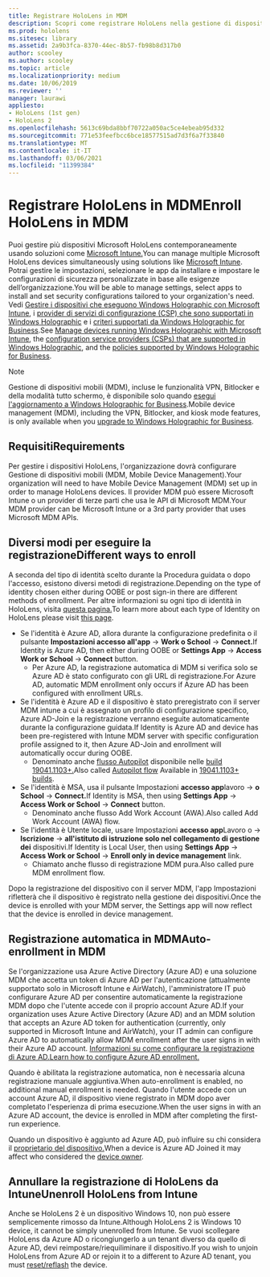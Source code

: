 ```yaml
---
title: Registrare HoloLens in MDM
description: Scopri come registrare HoloLens nella gestione di dispositivi mobili (MDM) per una gestione più semplice di più dispositivi.
ms.prod: hololens
ms.sitesec: library
ms.assetid: 2a9b3fca-8370-44ec-8b57-fb98b8d317b0
author: scooley
ms.author: scooley
ms.topic: article
ms.localizationpriority: medium
ms.date: 10/06/2019
ms.reviewer: ''
manager: laurawi
appliesto:
- HoloLens (1st gen)
- HoloLens 2
ms.openlocfilehash: 5613c69bda8bbf70722a050ac5ce4ebeab95d332
ms.sourcegitcommit: 771e53feefbcc6bce18577515ad7d3f6a7f33840
ms.translationtype: MT
ms.contentlocale: it-IT
ms.lasthandoff: 03/06/2021
ms.locfileid: "11399384"
---
```

# <a name="enroll-hololens-in-mdm"></a><span data-ttu-id="a7b78-103">Registrare HoloLens in MDM</span><span class="sxs-lookup"><span data-stu-id="a7b78-103">Enroll HoloLens in MDM</span></span>

<span data-ttu-id="a7b78-104">Puoi gestire più dispositivi Microsoft HoloLens contemporaneamente usando soluzioni come [Microsoft Intune.](https://docs.microsoft.com/intune/windows-holographic-for-business)</span><span class="sxs-lookup"><span data-stu-id="a7b78-104">You can manage multiple Microsoft HoloLens devices simultaneously using solutions like [Microsoft Intune](https://docs.microsoft.com/intune/windows-holographic-for-business).</span></span> <span data-ttu-id="a7b78-105">Potrai gestire le impostazioni, selezionare le app da installare e impostare le configurazioni di sicurezza personalizzate in base alle esigenze dell’organizzazione.</span><span class="sxs-lookup"><span data-stu-id="a7b78-105">You will be able to manage settings, select apps to install and set security configurations tailored to your organization's need.</span></span> <span data-ttu-id="a7b78-106">Vedi [Gestire i dispositivi che eseguono Windows Holographic con Microsoft Intune](https://docs.microsoft.com/intune/windows-holographic-for-business), i [provider di servizi di configurazione (CSP) che sono supportati in Windows Holographic](https://msdn.microsoft.com/windows/hardware/commercialize/customize/mdm/configuration-service-provider-reference#hololens) e i [criteri supportati da Windows Holographic for Business](https://msdn.microsoft.com/windows/hardware/commercialize/customize/mdm/policy-configuration-service-provider#hololenspolicies).</span><span class="sxs-lookup"><span data-stu-id="a7b78-106">See [Manage devices running Windows Holographic with Microsoft Intune](https://docs.microsoft.com/intune/windows-holographic-for-business), the [configuration service providers (CSPs) that are supported in Windows Holographic](https://msdn.microsoft.com/windows/hardware/commercialize/customize/mdm/configuration-service-provider-reference#hololens), and the [policies supported by Windows Holographic for Business](https://msdn.microsoft.com/windows/hardware/commercialize/customize/mdm/policy-configuration-service-provider#hololenspolicies).</span></span>

> [!NOTE]
> <span data-ttu-id="a7b78-107">Gestione di dispositivi mobili (MDM), incluse le funzionalità VPN, Bitlocker e della modalità tutto schermo, è disponibile solo quando [esegui l'aggiornamento a Windows Holographic for Business](hololens1-upgrade-enterprise.md).</span><span class="sxs-lookup"><span data-stu-id="a7b78-107">Mobile device management (MDM), including the VPN, Bitlocker, and kiosk mode features, is only available when you [upgrade to Windows Holographic for Business](hololens1-upgrade-enterprise.md).</span></span>

## <a name="requirements"></a><span data-ttu-id="a7b78-108">Requisiti</span><span class="sxs-lookup"><span data-stu-id="a7b78-108">Requirements</span></span>

 <span data-ttu-id="a7b78-109">Per gestire i dispositivi HoloLens, l'organizzazione dovrà configurare Gestione di dispositivi mobili (MDM, Mobile Device Management).</span><span class="sxs-lookup"><span data-stu-id="a7b78-109">Your organization will need to have Mobile Device Management (MDM) set up in order to manage HoloLens devices.</span></span> <span data-ttu-id="a7b78-110">Il provider MDM può essere Microsoft Intune o un provider di terze parti che usa le API di Microsoft MDM.</span><span class="sxs-lookup"><span data-stu-id="a7b78-110">Your MDM provider can be Microsoft Intune or a 3rd party provider that uses Microsoft MDM APIs.</span></span>
 
## <a name="different-ways-to-enroll"></a><span data-ttu-id="a7b78-111">Diversi modi per eseguire la registrazione</span><span class="sxs-lookup"><span data-stu-id="a7b78-111">Different ways to enroll</span></span>

<span data-ttu-id="a7b78-112">A seconda del tipo di identità scelto durante la Procedura guidata o dopo l'accesso, esistono diversi metodi di registrazione.</span><span class="sxs-lookup"><span data-stu-id="a7b78-112">Depending on the type of identity chosen either during OOBE or post sign-in there are different methods of enrollment.</span></span> <span data-ttu-id="a7b78-113">Per altre informazioni su ogni tipo di identità in HoloLens, visita [questa pagina.](hololens-identity.md)</span><span class="sxs-lookup"><span data-stu-id="a7b78-113">To learn more about each type of Identity on HoloLens please visit [this page](hololens-identity.md).</span></span>

- <span data-ttu-id="a7b78-114">Se l'identità è Azure AD, allora durante la configurazione predefinita o il pulsante **Impostazioni accesso all'app**  ->  **Work o School**  ->  **Connect.**</span><span class="sxs-lookup"><span data-stu-id="a7b78-114">If Identity is Azure AD, then either during OOBE or **Settings App** -> **Access Work or School** -> **Connect** button.</span></span>
    - <span data-ttu-id="a7b78-115">Per Azure AD, la registrazione automatica di MDM si verifica solo se Azure AD è stato configurato con gli URL di registrazione.</span><span class="sxs-lookup"><span data-stu-id="a7b78-115">For Azure AD, automatic MDM enrollment only occurs if Azure AD has been configured with enrollment URLs.</span></span>
- <span data-ttu-id="a7b78-116">Se l'identità è Azure AD e il dispositivo è stato preregistrato con il server MDM intune a cui è assegnato un profilo di configurazione specifico, Azure AD-Join e la registrazione verranno eseguite automaticamente durante la configurazione guidata.</span><span class="sxs-lookup"><span data-stu-id="a7b78-116">If Identity is Azure AD and device has been pre-registered with Intune MDM server with specific configuration profile assigned to it, then Azure AD-Join and enrollment will automatically occur during OOBE.</span></span>
    - <span data-ttu-id="a7b78-117">Denominato anche [flusso Autopilot](hololens2-autopilot.md) disponibile nelle [build 19041.1103+.](hololens-release-notes.md#windows-holographic-version-2004)</span><span class="sxs-lookup"><span data-stu-id="a7b78-117">Also called [Autopilot flow](hololens2-autopilot.md) Available in [19041.1103+ builds](hololens-release-notes.md#windows-holographic-version-2004).</span></span>
- <span data-ttu-id="a7b78-118">Se l'identità è MSA, usa il pulsante Impostazioni **accesso app**lavoro  ->  **o School**  ->  **Connect.**</span><span class="sxs-lookup"><span data-stu-id="a7b78-118">If Identity is MSA, then using **Settings App** -> **Access Work or School** -> **Connect** button.</span></span>
    - <span data-ttu-id="a7b78-119">Denominato anche flusso Add Work Account (AWA).</span><span class="sxs-lookup"><span data-stu-id="a7b78-119">Also called Add Work Account (AWA) flow.</span></span>
- <span data-ttu-id="a7b78-120">Se l'identità è Utente locale, usare Impostazioni **accesso app**Lavoro o  ->  **Iscrizione**  ->  **all'istituto di istruzione solo nel collegamento di gestione dei** dispositivi.</span><span class="sxs-lookup"><span data-stu-id="a7b78-120">If Identity is Local User, then using **Settings App** -> **Access Work or School** -> **Enroll only in device management** link.</span></span>
    - <span data-ttu-id="a7b78-121">Chiamato anche flusso di registrazione MDM pura.</span><span class="sxs-lookup"><span data-stu-id="a7b78-121">Also called pure MDM enrollment flow.</span></span>

<span data-ttu-id="a7b78-122">Dopo la registrazione del dispositivo con il server MDM, l'app Impostazioni rifletterà che il dispositivo è registrato nella gestione dei dispositivi.</span><span class="sxs-lookup"><span data-stu-id="a7b78-122">Once the device is enrolled with your MDM server, the Settings app will now reflect that the device is enrolled in device management.</span></span>

## <a name="auto-enrollment-in-mdm"></a><span data-ttu-id="a7b78-123">Registrazione automatica in MDM</span><span class="sxs-lookup"><span data-stu-id="a7b78-123">Auto-enrollment in MDM</span></span>

<span data-ttu-id="a7b78-124">Se l'organizzazione usa Azure Active Directory (Azure AD) e una soluzione MDM che accetta un token di Azure AD per l'autenticazione (attualmente supportato solo in Microsoft Intune e AirWatch), l'amministratore IT può configurare Azure AD per consentire automaticamente la registrazione MDM dopo che l'utente accede con il proprio account Azure AD.</span><span class="sxs-lookup"><span data-stu-id="a7b78-124">If your organization uses Azure Active Directory (Azure AD) and an MDM solution that accepts an Azure AD token for authentication (currently, only supported in Microsoft Intune and AirWatch), your IT admin can configure Azure AD to automatically allow MDM enrollment after the user signs in with their Azure AD account.</span></span> [<span data-ttu-id="a7b78-125">Informazioni su come configurare la registrazione di Azure AD.</span><span class="sxs-lookup"><span data-stu-id="a7b78-125">Learn how to configure Azure AD enrollment.</span></span>](https://docs.microsoft.com/mem/intune/enrollment/windows-enroll#enable-windows-10-automatic-enrollment)

<span data-ttu-id="a7b78-126">Quando è abilitata la registrazione automatica, non è necessaria alcuna registrazione manuale aggiuntiva.</span><span class="sxs-lookup"><span data-stu-id="a7b78-126">When auto-enrollment is enabled, no additional manual enrollment is needed.</span></span> <span data-ttu-id="a7b78-127">Quando l'utente accede con un account Azure AD, il dispositivo viene registrato in MDM dopo aver completato l'esperienza di prima esecuzione.</span><span class="sxs-lookup"><span data-stu-id="a7b78-127">When the user signs in with an Azure AD account, the device is enrolled in MDM after completing the first-run experience.</span></span>

<span data-ttu-id="a7b78-128">Quando un dispositivo è aggiunto ad Azure AD, può influire su chi considera il [proprietario del dispositivo.](security-adminless-os.md#device-owner)</span><span class="sxs-lookup"><span data-stu-id="a7b78-128">When a device is Azure AD Joined it may affect who considered the [device owner](security-adminless-os.md#device-owner).</span></span>

## <a name="unenroll-hololens-from-intune"></a><span data-ttu-id="a7b78-129">Annullare la registrazione di HoloLens da Intune</span><span class="sxs-lookup"><span data-stu-id="a7b78-129">Unenroll HoloLens from Intune</span></span>

<span data-ttu-id="a7b78-130">Anche se HoloLens 2 è un dispositivo Windows 10, non può essere semplicemente rimosso da Intune.</span><span class="sxs-lookup"><span data-stu-id="a7b78-130">Although HoloLens 2 is Windows 10 device, it cannot be simply unenrolled from Intune.</span></span> <span data-ttu-id="a7b78-131">Se vuoi scollegare HoloLens da Azure AD o ricongiungerlo a un [](https://docs.microsoft.com/hololens/hololens-recovery#reset-the-device) tenant diverso da quello di Azure AD, devi reimpostare/riequiliminare il dispositivo.</span><span class="sxs-lookup"><span data-stu-id="a7b78-131">If you wish to unjoin HoloLens from Azure AD or rejoin it to a different to Azure AD tenant, you must [reset/reflash](https://docs.microsoft.com/hololens/hololens-recovery#reset-the-device) the device.</span></span>
